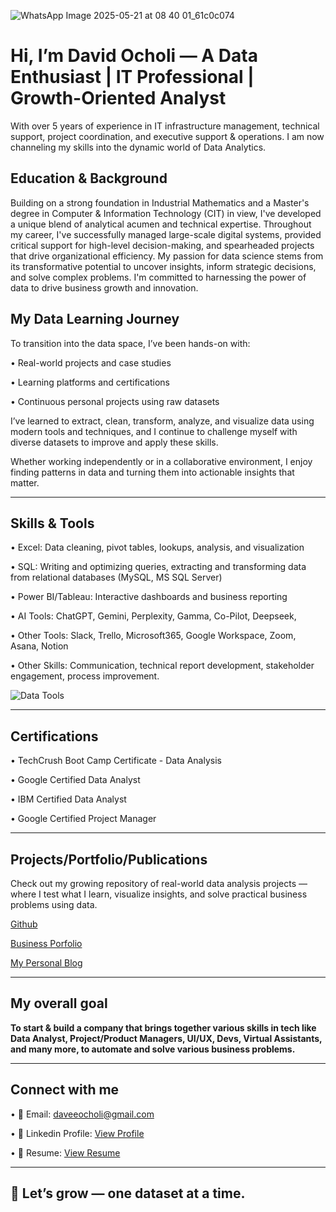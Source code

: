 ![WhatsApp Image 2025-05-21 at 08 40 01_61c0c074](https://github.com/user-attachments/assets/c361f607-99f0-4064-9be0-1e31f2733f15)

# Hi, I’m David Ocholi — A Data Enthusiast | IT Professional | Growth-Oriented Analyst

With over 5 years of experience in IT infrastructure management, technical support, project coordination, and executive support & operations. I am now channeling my skills into the dynamic world of Data Analytics.

## Education & Background
Building on a strong foundation in Industrial Mathematics and a Master's degree in Computer & Information Technology (CIT) in view, I've developed a unique blend of analytical acumen and technical expertise. Throughout my career, I've successfully managed large-scale digital systems, provided critical support for high-level decision-making, and spearheaded projects that drive organizational efficiency. My passion for data science stems from its transformative potential to uncover insights, inform strategic decisions, and solve complex problems. I'm committed to harnessing the power of data to drive business growth and innovation. 

## My Data Learning Journey
To transition into the data space, I’ve been hands-on with:

•	Real-world projects and case studies

•	Learning platforms and certifications

•	Continuous personal projects using raw datasets

I’ve learned to extract, clean, transform, analyze, and visualize data using modern tools and techniques, and I continue to challenge myself with diverse datasets to improve and apply these skills.

Whether working independently or in a collaborative environment, I enjoy finding patterns in data and turning them into actionable insights that matter.
________________________________________
## Skills & Tools
•	Excel: Data cleaning, pivot tables, lookups, analysis, and visualization

•	SQL: Writing and optimizing queries, extracting and transforming data from relational databases (MySQL, MS SQL Server)

•	Power BI/Tableau: Interactive dashboards and business reporting

•	AI Tools: ChatGPT, Gemini, Perplexity, Gamma, Co-Pilot, Deepseek, 

•	Other Tools: Slack, Trello, Microsoft365, Google Workspace, Zoom, Asana, Notion

•	Other Skills: Communication, technical report development, stakeholder engagement, process improvement.

![Data Tools](https://github.com/user-attachments/assets/f568f258-529a-4427-bf07-e95bbd034c75)
________________________________________
## Certifications
•	TechCrush Boot Camp Certificate - Data Analysis

•	Google Certified Data Analyst

•	IBM Certified Data Analyst

•	Google Certified Project Manager
________________________________________
## Projects/Portfolio/Publications

Check out my growing repository of real-world data analysis projects — where I test what I learn, visualize insights, and solve practical business problems using data.


[Github](https://github.com/daveeocholi)

[Business Porfolio](https://formadaoprec.my.canva.site/david-ocholi-portfolio)

[My Personal Blog](https://medium.com/@daveeocholi)
________________________________________
## My overall goal
**To start & build a company that brings together various skills in tech like Data Analyst, Project/Product Managers, UI/UX, Devs, Virtual Assistants, and many more, to automate and solve various business problems.**
________________________________________

## Connect with me
•	📧 Email: daveeocholi@gmail.com

•	🔗 Linkedin Profile: [View Profile](https://www.linkedin.com/in/david-ocholi)

•	💼 Resume: [View Resume](https://github.com/daveeocholi/Ocholi_Data_Analyst_Portfolio/blob/main/David%20Ocholi%20Working%20Resume%20(May%202025).pdf)
________________________________________

## 🚀 Let’s grow — one dataset at a time.


